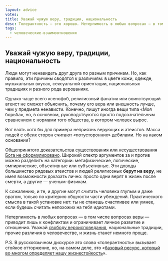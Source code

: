 ```yaml
---
layout: advice
votes:
title: Уважай чужую веру, традиции, национальность
desc: Толерантность — это хорошо. Нетерпимость в любых вопросах — в том числе вопросах веры — приводит лишь к конфликтам и ограничивает личное развитие и отношения.
tags:
  - человеческие-взаимоотношения
---
```


## Уважай чужую веру, традиции, национальность

Люди могут ненавидеть друг друга по разным причинам. Но, как правило, эти причины сводятся к различиям: в цвете кожи, одежде, музыкальных вкусах, сексуальной ориентации, национальных традициях и разного рода верованиях.

Однако чаще всего ксенофоб, религиозный фанатик или воинствующий атеист не сможет объяснить, почему его вера или внешность лучше, чем у предмета ненависти. Конечно, пишут иногда вещи типа «Моя борьба», но, в основном, руководствуются просто подсознательным сравнением с нормами того общества, в котором человек вырос.

Вот взять хотя бы для примера неприязнь верующих и атеистов. Масса людей с обеих сторон считают «потусторонних» дебилами. Но на каком основании?

[Общепринятого доказательства существования или несуществования Бога не сформулировано](https://ru.wikipedia.org/wiki/Вопрос_существования_Бога). Широкий спектр аргументов за и против можно разделить на категории: метафизические, логические, эмпирические, объективные или субъективные. Эти доводы большинство рядовых атеистов и людей религиозных **берут на веру**, не имея возможности доказать лично: просто одни верят в жизнь после смерти, а другие — ученым-физикам.

К сожалению, и те, и другие могут считать человека глупым и даже врагом, только по критерию общности части убеждений. Практического смысла в такой установке нет: ты не станешь счастливее или умнее, если будешь считать непохожих на тебя идиотами.

Нетерпимость в любых вопросах — в том числе вопросах веры — приводит лишь к конфликтам и ограничивает личное развитие и отношения. Уважай [свободу вероисповедания](https://ru.wikipedia.org/wiki/Свобода_вероисповедания), национальные традиции, прочие различия в человечестве, и жизнь станет немного проще.

P.S. В русскоязычном дискурсе это слово «толерантность» вызывает стойкое отторжение, но, на самом деле, это «[базовый ресурс, который во многом определяет нашу жизнестойкость](https://lifehacker.ru/tolerantnost/)».
